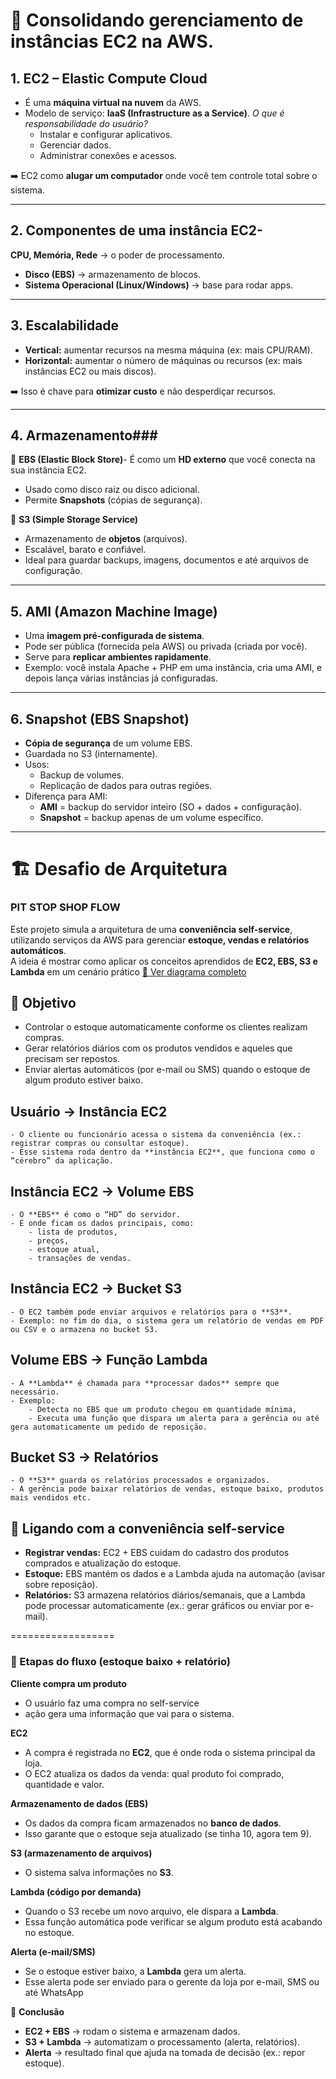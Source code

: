 # 🚀 Consolidando gerenciamento de instâncias EC2 na AWS.

## 1. **EC2 – Elastic Compute Cloud**
- É uma **máquina virtual na nuvem** da AWS.
- Modelo de serviço: **IaaS (Infrastructure as a Service)**.
*O que é responsabilidade do usuário?*
  - Instalar e configurar aplicativos.
  - Gerenciar dados.
  - Administrar conexões e acessos.

➡️ EC2 como **alugar um computador** onde você tem controle total sobre o sistema.

---

## 2. **Componentes de uma instância EC2**-
 **CPU, Memória, Rede** → o poder de processamento.
- **Disco (EBS)** → armazenamento de blocos.
- **Sistema Operacional (Linux/Windows)** → base para rodar apps.

---

## 3. **Escalabilidade**
- **Vertical:** aumentar recursos na mesma máquina (ex: mais CPU/RAM).
- **Horizontal:** aumentar o número de máquinas ou recursos (ex: mais instâncias EC2 ou mais discos).

➡️ Isso é chave para **otimizar custo** e não desperdiçar recursos.

---

## 4. **Armazenamento**### 
🔹 **EBS (Elastic Block Store)**- É como um **HD externo** que você conecta na sua instância EC2.
- Usado como disco raiz ou disco adicional.
- Permite **Snapshots** (cópias de segurança).

🔹 **S3 (Simple Storage Service)**
- Armazenamento de **objetos** (arquivos).
- Escalável, barato e confiável.
- Ideal para guardar backups, imagens, documentos e até arquivos de configuração.

---

## 5. **AMI (Amazon Machine Image)**
- Uma **imagem pré-configurada de sistema**.
- Pode ser pública (fornecida pela AWS) ou privada (criada por você).
- Serve para **replicar ambientes rapidamente**.
- Exemplo: você instala Apache + PHP em uma instância, cria uma AMI, e depois lança várias instâncias já configuradas.

---

## 6. **Snapshot (EBS Snapshot)**
- **Cópia de segurança** de um volume EBS.
- Guardada no S3 (internamente).
- Usos:
  - Backup de volumes.
  - Replicação de dados para outras regiões.
- Diferença para AMI:
  - **AMI** = backup do servidor inteiro (SO + dados + configuração).
  - **Snapshot** = backup apenas de um volume específico.

---

# 🏗️ Desafio de Arquitetura


### PIT STOP SHOP FLOW ###
Este projeto simula a arquitetura de uma **conveniência self-service**, utilizando serviços da AWS para gerenciar **estoque, vendas e relatórios automáticos**.  
A ideia é mostrar como aplicar os conceitos aprendidos de **EC2, EBS, S3 e Lambda** em um cenário prático [🔎 Ver diagrama completo](./images/PIT%20STOP%20MARKET%20-%20DESAFIO%201.drawio.png)



## 🚀 Objetivo
- Controlar o estoque automaticamente conforme os clientes realizam compras.  
- Gerar relatórios diários com os produtos vendidos e aqueles que precisam ser repostos.  
- Enviar alertas automáticos (por e-mail ou SMS) quando o estoque de algum produto estiver baixo.

  
## Usuário → Instância EC2
    - O cliente ou funcionário acessa o sistema da conveniência (ex.: registrar compras ou consultar estoque).
    - Esse sistema roda dentro da **instância EC2**, que funciona como o “cérebro” da aplicação.

## Instância EC2 → Volume EBS
    - O **EBS** é como o “HD” do servidor.
    - É onde ficam os dados principais, como:
        - lista de produtos,
        - preços,
        - estoque atual,
        - transações de vendas.

## Instância EC2 → Bucket S3
    - O EC2 também pode enviar arquivos e relatórios para o **S3**.
    - Exemplo: no fim do dia, o sistema gera um relatório de vendas em PDF ou CSV e o armazena no bucket S3.

## Volume EBS → Função Lambda
    - A **Lambda** é chamada para **processar dados** sempre que necessário.
    - Exemplo:
        - Detecta no EBS que um produto chegou em quantidade mínima,
        - Executa uma função que dispara um alerta para a gerência ou até gera automaticamente um pedido de reposição.

## Bucket S3 → Relatórios
    - O **S3** guarda os relatórios processados e organizados.
    - A gerência pode baixar relatórios de vendas, estoque baixo, produtos mais vendidos etc.

## 📌 Ligando com a conveniência self-service

- **Registrar vendas:** EC2 + EBS cuidam do cadastro dos produtos comprados e atualização do estoque.
- **Estoque:** EBS mantém os dados e a Lambda ajuda na automação (avisar sobre reposição).
- **Relatórios:** S3 armazena relatórios diários/semanais, que a Lambda pode processar automaticamente (ex.: gerar gráficos ou enviar por e-mail).

==================

### 🔹 Etapas do fluxo (estoque baixo + relatório)

**Cliente compra um produto**

- O usuário faz uma compra no self-service
- ação gera uma informação que vai para o sistema.

**EC2** 

- A compra é registrada no **EC2**, que é onde roda o sistema principal da loja.
- O EC2 atualiza os dados da venda: qual produto foi comprado, quantidade e valor.

**Armazenamento de dados (EBS)**

- Os dados da compra ficam armazenados no **banco de dados**.
- Isso garante que o estoque seja atualizado (se tinha 10, agora tem 9).

**S3 (armazenamento de arquivos)**

- O sistema salva informações no **S3**.

**Lambda (código por demanda)**

- Quando o S3 recebe um novo arquivo, ele dispara a **Lambda**.
- Essa função automática pode verificar se algum produto está acabando no estoque.

**Alerta (e-mail/SMS)**

- Se o estoque estiver baixo, a **Lambda** gera um alerta.
- Esse alerta pode ser enviado para o gerente da loja por e-mail, SMS ou até WhatsApp

📌 **Conclusão**

- **EC2 + EBS** → rodam o sistema e armazenam dados.
- **S3 + Lambda** → automatizam o processamento (alerta, relatórios).
- **Alerta** → resultado final que ajuda na tomada de decisão (ex.: repor estoque).





